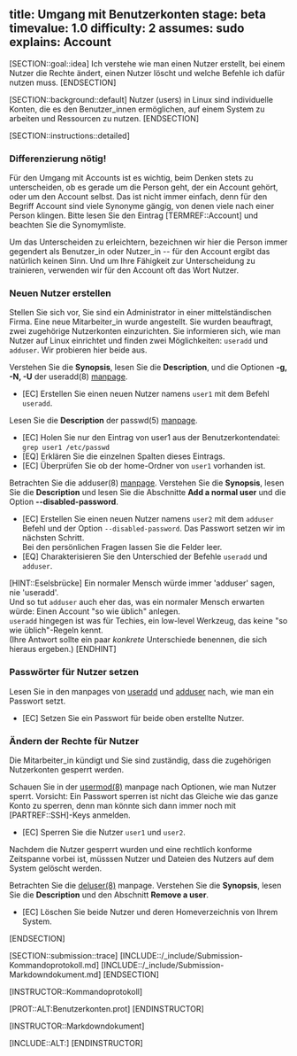 title: Umgang mit Benutzerkonten
stage: beta
timevalue: 1.0
difficulty: 2
assumes: sudo
explains: Account
---

[SECTION::goal::idea]
Ich verstehe wie man einen Nutzer erstellt, bei einem Nutzer die Rechte ändert, einen Nutzer 
löscht und welche Befehle ich dafür nutzen muss.
[ENDSECTION]

[SECTION::background::default]
Nutzer (users) in Linux sind individuelle Konten, die es den Benutzer_innen ermöglichen, auf einem System zu 
arbeiten und Ressourcen zu nutzen.
[ENDSECTION]

[SECTION::instructions::detailed]

### Differenzierung nötig!

Für den Umgang mit Accounts ist es wichtig, beim Denken stets zu unterscheiden,
ob es gerade um die Person geht, der ein Account gehört, oder um den Account selbst.
Das ist nicht immer einfach, denn für den Begriff Account sind viele Synonyme gängig,
von denen viele nach einer Person klingen. 
Bitte lesen Sie den Eintrag [TERMREF::Account] und beachten Sie die Synomymliste.

Um das Unterscheiden zu erleichtern, bezeichnen wir hier die Person immer gegendert als 
Benutzer_in oder Nutzer_in -- für den Account ergibt das natürlich keinen Sinn.
Und um Ihre Fähigkeit zur Unterscheidung zu trainieren, verwenden wir für den Account oft
das Wort Nutzer.

### Neuen Nutzer erstellen

Stellen Sie sich vor, Sie sind ein Administrator in einer mittelständischen Firma. Eine neue 
Mitarbeiter_in wurde angestellt. 
Sie wurden beauftragt, zwei zugehörige Nutzerkonten einzurichten. 
Sie informieren sich, wie man Nutzer auf Linux einrichtet und finden zwei Möglichkeiten: 
`useradd` und `adduser`.
Wir probieren hier beide aus.

Verstehen Sie die **Synopsis**, lesen Sie die **Description**, und die Optionen **-g, -N, -U** der 
useradd(8) [manpage](https://linux.die.net/man/8/useradd).

- [EC] Erstellen Sie einen neuen Nutzer namens `user1` mit dem Befehl `useradd`.

Lesen Sie die **Description** der passwd(5) [manpage](https://linux.die.net/man/5/passwd).

- [EC] Holen Sie nur den Eintrag von user1 aus der Benutzerkontendatei: `grep user1 /etc/passwd`
- [EQ] Erklären Sie die einzelnen Spalten dieses Eintrags.
- [EC] Überprüfen Sie ob der home-Ordner von `user1` vorhanden ist.

Betrachten Sie die adduser(8) [manpage](https://manpages.debian.org/bookworm/adduser/adduser.8.en.html).
Verstehen Sie die **Synopsis**, lesen Sie die **Description** und lesen Sie die Abschnitte 
**Add a normal user** und die Option **--disabled-password**. 

- [EC] Erstellen Sie einen neuen Nutzer namens `user2` mit dem `adduser` Befehl und der Option `--disabled-password`. Das Passwort setzen wir im nächsten Schritt.  
  Bei den persönlichen Fragen lassen Sie die Felder leer.
- [EQ] Charakterisieren Sie den Unterschied der Befehle `useradd` und `adduser`.

[HINT::Eselsbrücke]
Ein normaler Mensch würde immer 'adduser' sagen, nie 'useradd'.  
Und so tut `adduser` auch eher das, was ein normaler Mensch erwarten würde:
Einen Account "so wie üblich" anlegen.  
`useradd` hingegen ist was für Techies, ein low-level Werkzeug, das keine
"so wie üblich"-Regeln kennt.  
(Ihre Antwort sollte ein paar _konkrete_ Unterschiede benennen, die sich hieraus ergeben.)
[ENDHINT]


### Passwörter für Nutzer setzen

Lesen Sie in den manpages von [useradd](https://linux.die.net/man/8/useradd) und 
[adduser](https://manpages.debian.org/bookworm/adduser/adduser.8.en.html) nach, wie man ein 
Passwort setzt.

- [EC] Setzen Sie ein Passwort für beide oben erstellte Nutzer.

### Ändern der Rechte für Nutzer

Die Mitarbeiter_in kündigt und Sie sind zuständig, dass die zugehörigen Nutzerkonten gesperrt 
werden.

Schauen Sie in der [usermod(8)](https://linux.die.net/man/8/usermod) manpage nach Optionen, wie 
man Nutzer sperrt.
Vorsicht: Ein Passwort sperren ist nicht das Gleiche wie das ganze Konto zu sperren,
denn man könnte sich dann immer noch mit [PARTREF::SSH]-Keys anmelden. 

- [EC] Sperren Sie die Nutzer `user1` und `user2`.

Nachdem die Nutzer gesperrt wurden und eine rechtlich konforme Zeitspanne vorbei ist, 
müsssen Nutzer und Dateien des Nutzers auf dem System gelöscht werden.

Betrachten Sie die [deluser(8)](https://manpages.debian.org/bookworm/adduser/deluser.8.en.html) manpage.
Verstehen Sie die **Synopsis**, lesen Sie die **Description** und den Abschnitt **Remove a user**.

- [EC] Löschen Sie beide Nutzer und deren Homeverzeichnis von Ihrem System.

[ENDSECTION]

[SECTION::submission::trace]
[INCLUDE::/_include/Submission-Kommandoprotokoll.md]
[INCLUDE::/_include/Submission-Markdowndokument.md]
[ENDSECTION]

[INSTRUCTOR::Kommandoprotokoll]

[PROT::ALT:Benutzerkonten.prot]
[ENDINSTRUCTOR]

[INSTRUCTOR::Markdowndokument]

[INCLUDE::ALT:]
[ENDINSTRUCTOR]